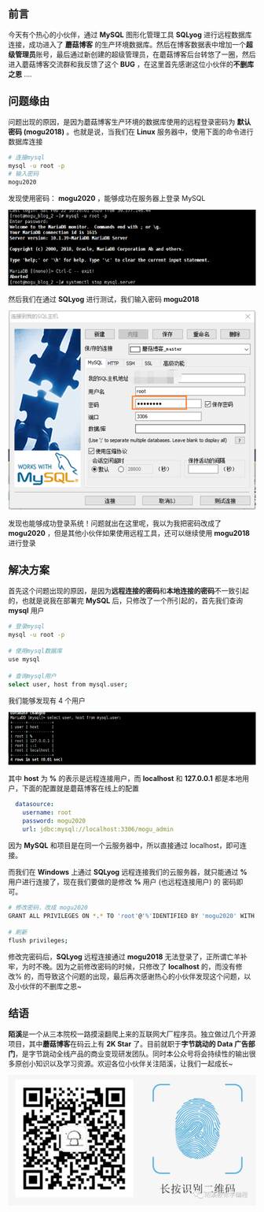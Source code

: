 ## 前言

今天有个热心的小伙伴，通过 **MySQL** 图形化管理工具 **SQLyog** 进行远程数据库连接，成功进入了 **蘑菇博客** 的生产环境数据库。然后在博客数据表中增加一个**超级管理员**账号，最后通过新创建的超级管理员，在蘑菇博客后台转悠了一圈，然后进入蘑菇博客交流群和我反馈了这个 **BUG** ，在这里首先感谢这位小伙伴的**不删库之恩** ….

## 问题缘由

问题出现的原因，是因为蘑菇博客生产环境的数据库使用的远程登录密码为 **默认密码 (mogu2018)** 。也就是说，当我们在 **Linux** 服务器中，使用下面的命令进行数据库连接

```bash
# 连接mysql
mysql -u root -p
# 输入密码
mogu2020
```

发现使用密码： **mogu2020** ，能够成功在服务器上登录 MySQL

![命令行方式进入MySQL](images/3eb7ca28be7a4cae9ef3fb9632f7d532.jpg)

然后我们在通过 **SQLyog** 进行测试，我们输入密码 **mogu2018**

![通过SQLyog远程连接MySQL](images/c1baf8e7362d4a58bbaf28cc661ed4ad.jpg)

发现也能够成功登录系统！问题就出在这里呢，我以为我把密码改成了 **mogu2020** ，但是其他小伙伴如果使用远程工具，还可以继续使用 **mogu2018** 进行登录

## 解决方案

首先这个问题出现的原因，是因为**远程连接的密码**和**本地连接的密码**不一致引起的，也就是说我在部署完 **MySQL** 后，只修改了一个所引起的，首先我们查询 **mysql** 用户

```bash
# 登录mysql
mysql -u root -p

# 使用mysql数据库
use mysql

# 查询mysql用户
select user, host from mysql.user;
```

我们能够发现有 4 个用户

![查询mysql的连接用户](images/3dacdadbcbbb4abaa467130fdc0e12dc.jpg)

其中 **host** 为 **%** 的表示是远程连接用户，而 **localhost** 和 **127.0.0.1** 都是本地用户，下面的配置就是蘑菇博客在线上的配置

```yaml
  datasource:
    username: root
    password: mogu2020
    url: jdbc:mysql://localhost:3306/mogu_admin
```

因为 **MySQL** 和项目是在同一个云服务器中，所以直接通过 localhost，即可连接。

而我们在 **Windows** 上通过 **SQLyog** 远程连接我们的云服务器，就只能通过 **%** 用户进行连接了，现在我们要做的是修改 **%** 用户 (也远程连接用户) 的 密码即可。

```bash
# 修改密码，改成 mogu2020
GRANT ALL PRIVILEGES ON *.* TO 'root'@'%'IDENTIFIED BY 'mogu2020' WITH GRANT OPTION;

# 刷新
flush privileges;
```

修改完密码后，**SQLyog** 远程连接通过 **mogu2018** 无法登录了，正所谓亡羊补牢，为时不晚。因为之前修改密码的时候，只修改了 **localhost** 的，而没有修改% 的，而导致这个问题的出现，最后再次感谢热心的小伙伴发现这个问题，以及小伙伴的不删库之恩~

## 结语

**陌溪**是一个从三本院校一路摸滚翻爬上来的互联网大厂程序员。独立做过几个开源项目，其中**蘑菇博客**在码云上有 **2K Star** 了。目前就职于**字节跳动的 Data 广告部门**，是字节跳动全线产品的商业变现研发团队。同时本公众号将会持续性的输出很多原创小知识以及学习资源。欢迎各位小伙伴关注陌溪，让我们一起成长~

![和陌溪一起学编程](images/640.jpg)
